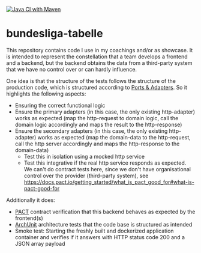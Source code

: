 [![Java CI with Maven](https://github.com/pfichtner/bundesliga-tabelle/actions/workflows/maven.yml/badge.svg)](https://github.com/pfichtner/bundesliga-tabelle/actions/workflows/maven.yml)

# bundesliga-tabelle

This repository contains code I use in my coachings and/or as showcase. 
It is intended to represent the constellation that a team develops a frontend and a backend, but the backend obtains the data from a third-party system that we have no control over or can hardly influence. 

One idea is that the structure of the tests follows the structure of the production code, which is structured according to [Ports & Adapters](https://en.wikipedia.org/wiki/Hexagonal_architecture_(software)). 
So it highlights the following aspects: 
- Ensuring the correct functional logic
- Ensure the primary adapters (in this case, the only existing http-adapter) works as expected (map the http-request to domain logic, call the domain logic accordingly and maps the result to the http-response)
- Ensure the secondary adapters (in this case, the only existing http-adapter) works as expected (map the domain-data to the http-request, call the http server accordingly and maps the http-response to the domain-data)
  - Test this in isolation using a mocked http service
  - Test this integrative if the real http service responds as expected. We can't do contract tests here, since we don't have organisational control over the provider (third-party system), see https://docs.pact.io/getting_started/what_is_pact_good_for#what-is-pact-good-for

Additionally it does: 
- [PACT](https://pact.io/) contract verification that this backend behaves as expected by the frontend(s)
- [ArchUnit](https://www.archunit.org/) architecture tests that the code base is structured as intended
- Smoke test: Starting the freshly built and dockerized application container and verifies if it answers with HTTP status code 200 and a JSON array payload
